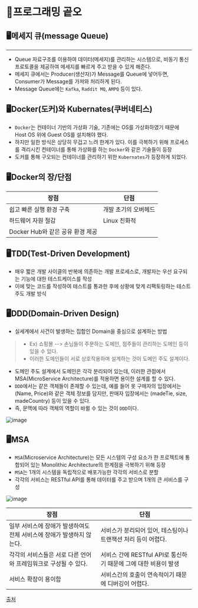 # 📒프로그래밍 곹오


## 🖥메세지 큐(message Queue)
--------------
- Queue 자료구조를 이용하여 데이터(메세지)를 관리하는 시스템으로, 비동기 통신 프로토콜을 제공하여 메세지를 빠르게 주고 받을 수 있게 해준다.
- 메세지 큐에서는 Producer(생산자)가 Message를 Queue에 넣어두면, Consumer가 Message를 가져와 처리하게 된다. 
- Message Queue에는 `Kafka`, `Raddit MQ`, `AMPQ` 등이 있다.

## 🖥Docker(도커)와 Kubernates(쿠버네티스)
- `Docker`는 컨테이너 기반의 가상화 기술, 기존에는 OS를 가상화하였기 때문에 Host OS 위에 Guest OS를 설치해야 했다.
- 하지만 일한 방식은 상당히 무겁고 느려 한계가 있다. 이를 극복하기 위해 프로세스를 격리시킨 컨테이너를 통해 가상화를 하는 `Docker`와 같은 기술들이 등장
- 도커를 통해 구오되는 컨테이너를 관리하기 위한 `Kubernates`가 등장하게 되었다.

## 🖥Docker의 장/단점

| 장점 | 단점 |
| -- | -- |
| 쉽고 빠른 실행 환경 구축 | 개발 초기의 오버헤드 |
| 하드웨어 자원 절감 | Linux 친화적 |
| Docker Hub와 같은 공유 환경 제공 |  |

## 🖥TDD(Test-Driven Development)
- 매우 짧은 개발 사이클의 반복에 의존하는 개발 프로세스로, 개발자는 우선 요구되는 기능에 대한 테스트케이스를 작성
- 이에 맞는 코드를 작성하여 테스트를 통과한 후에 상황에 맞게 리팩토링하는 테스트 주도 개발 방식

## 🖥DDD(Domain-Driven Design)
- 실세계에서 사건이 발생하는 집합인 Domain을 중심으로 설계하는 방법
>  - Ex) 쇼핑몰 --> 손님들이 주문하는 도메인, 점주들이 관리하는 도메인 등이 있을 수 있다.
>  - 이러한 도메인들이 서로 상호작용하며 설계하는 것이 도메인 주도 설계이다.
- 도메인 주도 설계에서 도메인은 각각 분리되어 있는데, 이러한 관점에서 MSA(MicroService Architecture)를 적용하면 용이한 설계를 할 수 있다.
- `DDD`에서는 같은 객체들이 존재할 수 있는데, 예를 들어 옷 구매자의 입장에서는 (Name, Price)와 같은 객체 정보를 담지만, 판매자 입장에서는 (madeTie, size, madeCountry) 등이 있을 수 있다.
- 즉, 문맥에 따라 객체의 역할이 바뀔 수 있는 것이 `DDD`이다.

![image](https://user-images.githubusercontent.com/77317312/131131269-ad5b4dd3-5082-47cf-a59a-23f784eb77ac.png)


## 🖥MSA
- `MSA`(Microservice Architecture)는 모든 시스템의 구성 요소가 한 프로젝트에 통합되어 있는 Monolithic Architecture의 한계점을 극복하기 위해 등장
- `MSA`는 1개의 시스템을 독립적으로 배포가능한 각각의 서비스로 분할
- 각각의 서비스는 RESTful API를 통해 데이터를 주고 받으며 1개의 큰 서비스를 구성

![image](https://user-images.githubusercontent.com/77317312/131131288-5c2a713c-dfc9-4e9f-8a27-424f5e24564e.png)

| 장점 | 단점 |
| -- | -- |
| 일부 서비스에 장애가 발생하여도 전체 서비스에 장애가 발생하지 않는다. | 서비스가 분리되어 있어, 테스팅이나 트랜잭션 처리 등이 어렵다. | 
| 각각의 서비스들은 서로 다른 언어와 프레임워크로 구성될 수 있다. | 서비스 간에 RESTful API로 통신하기 때문에 그에 대한 비용이 발생 |
| 서비스 확장이 용이함 | 서비스간의 호출이 연속적이기 때문에 디버깅이 어렵다. |

[출처](https://mangkyu.tistory.com/88)

